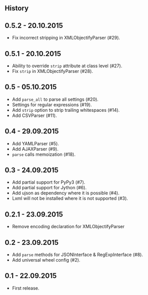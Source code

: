 History
-------

0.5.2 - 20.10.2015
----------------

* Fix incorrect stripping in XMLObjectifyParser (#29).

0.5.1 - 20.10.2015
----------------

* Ability to override `strip` attribute at class level (#27).
* Fix `strip` in XMLObjectifyParser (#28).

0.5 - 05.10.2015
----------------

* Add `parse_all` to parse all settings (#20).
* Settings for regular expressions (#19).
* Add `strip` option to strip trailing whitespaces (#14).
* Add CSVParser (#11).

0.4 - 29.09.2015
----------------

* Add YAMLParser (#5).
* Add AJAXParser (#9).
* `parse` calls memoization (#18).

0.3 - 24.09.2015
----------------

* Add partial support for PyPy3 (#7).
* Add partial support for Jython (#6).
* Add ujson as dependency where it is possible (#4).
* Lxml will not be installed where it is not supported (#3).

0.2.1 - 23.09.2015
----------------

* Remove encoding declaration for XMLObjectifyParser

0.2 - 23.09.2015
----------------

* Add ```parse``` methods for JSONInterface & RegExpInterface (#8).
* Add universal wheel config (#2).

0.1 - 22.09.2015
----------------

* First release.
